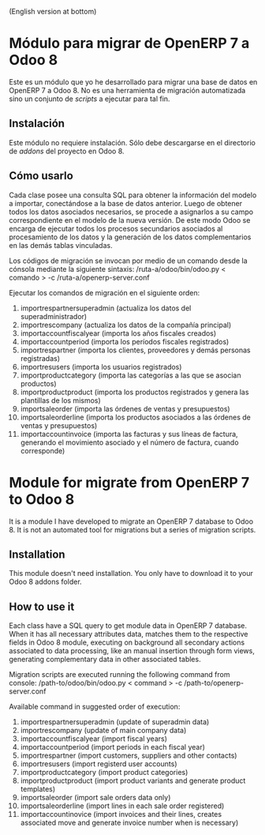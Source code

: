 (English version at bottom)

# Módulo para migrar de OpenERP 7 a Odoo 8
Este es un módulo que yo he desarrollado para migrar una base de datos en OpenERP 7 a Odoo 8. No es una herramienta de migración automatizada sino un conjunto de _scripts_ a ejecutar para tal fin.

## Instalación
Este módulo no requiere instalación. Sólo debe descargarse en el directorio de _addons_ del proyecto en Odoo 8.

## Cómo usarlo
Cada clase posee una consulta SQL para obtener la información del modelo a importar, conectándose a la base de datos anterior. Luego de obtener todos los datos asociados necesarios, se procede a asignarlos a su campo correspondiente en el modelo de la nueva versión. De este modo Odoo se encarga de ejecutar todos los procesos secundarios asociados al procesamiento de los datos y la generación de los datos complementarios en las demás tablas vinculadas.

Los códigos de migración se invocan por medio de un comando desde la cónsola mediante la siguiente sintaxis: 
/ruta-a/odoo/bin/odoo.py < comando > -c /ruta-a/openerp-server.conf

Ejecutar los comandos de migración en el siguiente orden:
1. importrespartnersuperadmin (actualiza los datos del superadministrador)
2. importrescompany (actualiza los datos de la compañía principal)
3. importaccountfiscalyear (importa los años fiscales creados)
4. importaccountperiod (importa los períodos fiscales registrados)
5. importrespartner (importa los clientes, proveedores y demás personas registradas)
6. importresusers (importa los usuarios registrados)
7. importproductcategory (importa las categorías a las que se asocian productos)
8. importproductproduct (importa los productos registrados y genera las plantillas de los mismos)
9. importsaleorder (importa las órdenes de ventas y presupuestos)
10. importsaleorderline (importa los productos asociados a las órdenes de ventas y presupuestos)
11. importaccountinvoice (importa las facturas y sus líneas de factura, generando el movimiento asociado y el número de factura, cuando corresponde)




# Module for migrate from OpenERP 7 to Odoo 8
It is a module I have developed to migrate an OpenERP 7 database to Odoo 8. It is not an automated tool for migrations but a series of migration scripts.

## Installation
This module doesn't need installation. You only have to download it to your Odoo 8 addons folder.

## How to use it
Each class have a SQL query to get module data in OpenERP 7 database. When it has all necessary attributes data, matches them to the respective fields in Odoo 8 module, executing on background all secondary actions associated to data processing, like an manual insertion through form views, generating complementary data in other associated tables.

Migration scripts are executed running the following command from console:
/path-to/odoo/bin/odoo.py < command > -c /path-to/openerp-server.conf

Available command in suggested order of execution:
1. importrespartnersuperadmin (update of superadmin data)
2. importrescompany (update of main company data)
3. importaccountfiscalyear (import fiscal years)
4. importaccountperiod (import periods in each fiscal year)
5. importrespartner (import customers, suppliers and other contacts)
6. importresusers (import registerd user accounts)
7. importproductcategory (import product categories)
8. importproductproduct (import product variants and generate product templates)
9. importsaleorder (import sale orders data only)
10. importsaleorderline (import lines in each sale order registered)
11. importaccountinovice (import invoices and their lines, creates associated move and generate invoice number when is necessary)
